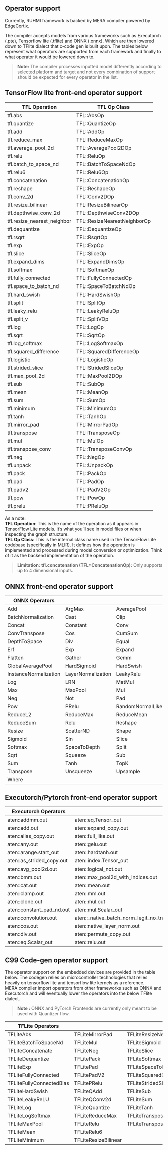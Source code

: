 ## Operator support 

Currently, RUHMI framework is backed by MERA compiler powered by EdgeCortix. 

The compiler accepts models from various frameworks such as Executorch (.pte), Tensorflow lite (.tflite) and ONNX (.onnx). Which are then lowered down to TFlite dialect that c-code gen is built upon. The tables below represent what operators are supported from each framework and finally to what operator it would be lowered down to.

> **Note:** The compiler processes inputted model differently according to selected platform and target and not every combination of support should be expected for every operator in the list.

## TensorFlow lite front-end operator support

| TFL Operation                  | TFL Op Class                  |
|-------------------------------|-------------------------------|
| tfl.abs                       | TFL::AbsOp                    |
| tfl.quantize                  | TFL::QuantizeOp               |
| tfl.add                       | TFL::AddOp                    |
| tfl.reduce_max                | TFL::ReduceMaxOp              |
| tfl.average_pool_2d          | TFL::AveragePool2DOp          |
| tfl.relu                      | TFL::ReluOp                   |
| tfl.batch_to_space_nd        | TFL::BatchToSpaceNdOp         |
| tfl.relu6                     | TFL::Relu6Op                  |
| tfl.concatenation            | TFL::ConcatenationOp          |
| tfl.reshape                   | TFL::ReshapeOp                |
| tfl.conv_2d                   | TFL::Conv2DOp                 |
| tfl.resize_bilinear          | TFL::ResizeBilinearOp         |
| tfl.depthwise_conv_2d        | TFL::DepthwiseConv2DOp        |
| tfl.resize_nearest_neighbor  | TFL::ResizeNearestNeighborOp  |
| tfl.dequantize                | TFL::DequantizeOp             |
| tfl.rsqrt                     | TFL::RsqrtOp                  |
| tfl.exp                       | TFL::ExpOp                    |
| tfl.slice                     | TFL::SliceOp                  |
| tfl.expand_dims              | TFL::ExpandDimsOp             |
| tfl.softmax                   | TFL::SoftmaxOp                |
| tfl.fully_connected          | TFL::FullyConnectedOp         |
| tfl.space_to_batch_nd        | TFL::SpaceToBatchNdOp         |
| tfl.hard_swish               | TFL::HardSwishOp              |
| tfl.split                     | TFL::SplitOp                  |
| tfl.leaky_relu               | TFL::LeakyReluOp              |
| tfl.split_v                   | TFL::SplitVOp                 |
| tfl.log                       | TFL::LogOp                    |
| tfl.sqrt                      | TFL::SqrtOp                   |
| tfl.log_softmax              | TFL::LogSoftmaxOp             |
| tfl.squared_difference       | TFL::SquaredDifferenceOp      |
| tfl.logistic                  | TFL::LogisticOp               |
| tfl.strided_slice            | TFL::StridedSliceOp           |
| tfl.max_pool_2d              | TFL::MaxPool2DOp              |
| tfl.sub                       | TFL::SubOp                    |
| tfl.mean                      | TFL::MeanOp                   |
| tfl.sum                       | TFL::SumOp                    |
| tfl.minimum                   | TFL::MinimumOp                |
| tfl.tanh                      | TFL::TanhOp                   |
| tfl.mirror_pad               | TFL::MirrorPadOp              |
| tfl.transpose                 | TFL::TransposeOp              |
| tfl.mul                       | TFL::MulOp                    |
| tfl.transpose_conv           | TFL::TransposeConvOp          |
| tfl.neg                       | TFL::NegOp                    |
| tfl.unpack                    | TFL::UnpackOp                 |
| tfl.pack                      | TFL::PackOp                   |
| tfl.pad                       | TFL::PadOp                    |
| tfl.padv2                     | TFL::PadV2Op                  |
| tfl.pow                       | TFL::PowOp                    |
| tfl.prelu                     | TFL::PReluOp                  |

As a note:  
**TFL Operation**: This is the name of the operation as it appears in TensorFlow Lite models. It’s what you’ll see in model files or when inspecting the graph structure.  
**TFL Op Class**: This is the internal class name used in the TensorFlow Lite codebase (specifically in MLIR). It defines how the operation is implemented and processed during model conversion or optimization. Think of it as the backend implementation of the operation.

> **Limitation:** **tfl.concatenation (TFL::ConcatenationOp):** Only supports up to 4 dimensional inputs.



## ONNX front-end operator support

| ONNX Operators||  |
|------------|------------|------------|
| Add        | ArgMax     | AveragePool |
| BatchNormalization | Cast | Clip |
| Concat     | Constant   | Conv |
| ConvTranspose | Cos | CumSum |
| DepthToSpace | Div | Equal |
| Erf        | Exp        | Expand |
| Flatten    | Gather     | Gemm |
| GlobalAveragePool | HardSigmoid | HardSwish |
| InstanceNormalization | LayerNormalization | LeakyRelu |
| Log        | LRN        | MatMul |
| Max        | MaxPool    | Mul |
| Neg        | Not        | Pad |
| Pow        | PRelu      | RandomNormalLike |
| ReduceL2   | ReduceMax  | ReduceMean |
| ReduceSum  | Relu       | Reshape |
| Resize     | ScatterND  | Shape |
| Sigmoid    | Sin        | Slice |
| Softmax    | SpaceToDepth | Split |
| Sqrt       | Squeeze    | Sub |
| Sum        | Tanh       | TopK |
| Transpose  | Unsqueeze  | Upsample |
| Where      |            |         |


## Executorch/Pytorch front-end operator support 

| Executorch Operators         | | |
|------------------------------|------------------------------|------------------------------|
| aten::addmm.out              | aten::eq.Tensor_out          | aten::sigmoid.out            |
| aten::add.out                | aten::expand_copy.out        | aten::sin.out                |
| aten::alias_copy.out         | aten::full_like.out          | aten::slice_copy.Tensor_out  |
| aten::any.out                | aten::gelu.out               | aten::_softmax.out           |
| aten::arange.start_out       | aten::hardtanh.out           | aten::split_with_sizes_copy.out |
| aten::as_strided_copy.out    | aten::index.Tensor_out       | aten::squeeze_copy.dims_out  |
| aten::avg_pool2d.out         | aten::logical_not.out        | aten::sub.out                |
| aten::bmm.out                | aten::max_pool2d_with_indices.out | aten::_to_copy.out           |
| aten::cat.out                | aten::mean.out               | aten::unsqueeze_copy.out     |
| aten::clamp.out              | aten::mm.out                 | aten::upsample_bilinear2d.vec_out |
| aten::clone.out              | aten::mul.out                | aten::upsample_nearest2d.vec_out |
| aten::constant_pad_nd.out    | aten::mul.Scalar_out         | aten::view_copy.out          |
| aten::convolution.out        | aten::_native_batch_norm_legit_no_training.out | aten::where.self_out         |
| aten::cos.out                | aten::native_layer_norm.out  | dim_order_ops::_to_dim_order_copy.out |
| aten::div.out                | aten::permute_copy.out       | executorch_prim::et_view.default |
| aten::eq.Scalar_out          | aten::relu.out               |                              |


## C99 Code-gen operator support 

The operator support on the embedded devices are provided in the table below. The codegen relies on microcontroller technologies that relies heavily on tensorflow lite and tensorflow lite kernels as a reference.  
MERA compiler import operators from other frameworks such as ONNX and Executorch and will eventually lower the operators into the below TFlite dialect. 

> **Note :** ONNX and PyTorch Frontends are currently only meant to be used with Quantizer flow. 

| TFLite Operators             |             |        |
|------------------------------|------------------------------|------------------------------|
| TFLiteAbs                    | TFLiteMirrorPad              | TFLiteResizeNearest          |
| TFLiteBatchToSpaceNd         | TFLiteMul                    | TFLiteSigmoid                |
| TFLiteConcatenate            | TFLiteNeg                    | TFLiteSlice                  |
| TFLiteDequantize             | TFLitePack                   | TFLiteSoftmax                |
| TFLiteExp                    | TFLitePad                    | TFLiteSpaceToBatchNd         |
| TFLiteFullyConnected         | TFLitePadV2                  | TFLiteSquaredDifference      |
| TFLiteFullyConnectedBias     | TFLitePRelu                  | TFLiteStridedSlice           |
| TFLiteHardSwish              | TFLiteQAdd                   | TFLiteSub                    |
| TFLiteLeakyReLU              | TFLiteQConv2d                | TFLiteSum                    |
| TFLiteLog                    | TFLiteQuantize               | TFLiteTanh                   |
| TFLiteLogSoftmax             | TFLiteReduceMax              | TFLiteTranspose              |
| TFLiteMaxPool                | TFLiteRelu                   | TFLiteTransposeConv2d        |
| TFLiteMean                   | TFLiteRelu6                  |                              |
| TFLiteMinimum                | TFLiteResizeBilinear         |                              |
